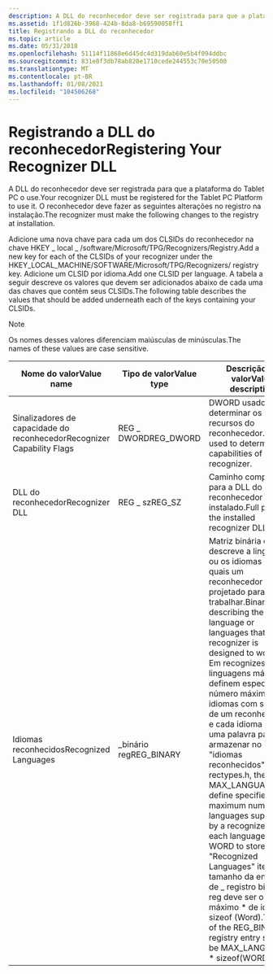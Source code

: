 ```yaml
---
description: A DLL do reconhecedor deve ser registrada para que a plataforma do Tablet PC o use. O reconhecedor deve fazer as seguintes alterações no registro na instalação.
ms.assetid: 1f1d826b-3968-424b-8da8-b69590058ff1
title: Registrando a DLL do reconhecedor
ms.topic: article
ms.date: 05/31/2018
ms.openlocfilehash: 51114f11868e6d45dc4d319dab60e5b4f094ddbc
ms.sourcegitcommit: 831e8f3db78ab820e1710cede244553c70e50500
ms.translationtype: MT
ms.contentlocale: pt-BR
ms.lasthandoff: 01/08/2021
ms.locfileid: "104506268"
---
```

# <a name="registering-your-recognizer-dll"></a><span data-ttu-id="08b73-104">Registrando a DLL do reconhecedor</span><span class="sxs-lookup"><span data-stu-id="08b73-104">Registering Your Recognizer DLL</span></span>

<span data-ttu-id="08b73-105">A DLL do reconhecedor deve ser registrada para que a plataforma do Tablet PC o use.</span><span class="sxs-lookup"><span data-stu-id="08b73-105">Your recognizer DLL must be registered for the Tablet PC Platform to use it.</span></span> <span data-ttu-id="08b73-106">O reconhecedor deve fazer as seguintes alterações no registro na instalação.</span><span class="sxs-lookup"><span data-stu-id="08b73-106">The recognizer must make the following changes to the registry at installation.</span></span>

<span data-ttu-id="08b73-107">Adicione uma nova chave para cada um dos CLSIDs do reconhecedor na chave HKEY \_ local \_ /software/Microsoft/TPG/Recognizers/Registry.</span><span class="sxs-lookup"><span data-stu-id="08b73-107">Add a new key for each of the CLSIDs of your recognizer under the HKEY\_LOCAL\_MACHINE/SOFTWARE/Microsoft/TPG/Recognizers/ registry key.</span></span> <span data-ttu-id="08b73-108">Adicione um CLSID por idioma.</span><span class="sxs-lookup"><span data-stu-id="08b73-108">Add one CLSID per language.</span></span> <span data-ttu-id="08b73-109">A tabela a seguir descreve os valores que devem ser adicionados abaixo de cada uma das chaves que contêm seus CLSIDs.</span><span class="sxs-lookup"><span data-stu-id="08b73-109">The following table describes the values that should be added underneath each of the keys containing your CLSIDs.</span></span>

> [!Note]  
> <span data-ttu-id="08b73-110">Os nomes desses valores diferenciam maiúsculas de minúsculas.</span><span class="sxs-lookup"><span data-stu-id="08b73-110">The names of these values are case sensitive.</span></span>

 



| <span data-ttu-id="08b73-111">Nome do valor</span><span class="sxs-lookup"><span data-stu-id="08b73-111">Value name</span></span>                             | <span data-ttu-id="08b73-112">Tipo de valor</span><span class="sxs-lookup"><span data-stu-id="08b73-112">Value type</span></span>             | <span data-ttu-id="08b73-113">Descrição do valor</span><span class="sxs-lookup"><span data-stu-id="08b73-113">Value description</span></span>                                                                                                                                                                                                                                                                                                                                                                                  |
|----------------------------------------|------------------------|----------------------------------------------------------------------------------------------------------------------------------------------------------------------------------------------------------------------------------------------------------------------------------------------------------------------------------------------------------------------------------------------------|
| <span data-ttu-id="08b73-114">Sinalizadores de capacidade do reconhecedor</span><span class="sxs-lookup"><span data-stu-id="08b73-114">Recognizer Capability Flags</span></span><br/> | <span data-ttu-id="08b73-115">REG \_ DWORD</span><span class="sxs-lookup"><span data-stu-id="08b73-115">REG\_DWORD</span></span><br/>  | <span data-ttu-id="08b73-116">DWORD usado para determinar os recursos do reconhecedor.</span><span class="sxs-lookup"><span data-stu-id="08b73-116">DWORD used to determine the capabilities of the recognizer.</span></span><br/>                                                                                                                                                                                                                                                                                                                             |
| <span data-ttu-id="08b73-117">DLL do reconhecedor</span><span class="sxs-lookup"><span data-stu-id="08b73-117">Recognizer DLL</span></span><br/>              | <span data-ttu-id="08b73-118">REG \_ sz</span><span class="sxs-lookup"><span data-stu-id="08b73-118">REG\_SZ</span></span><br/>     | <span data-ttu-id="08b73-119">Caminho completo para a DLL do reconhecedor instalado.</span><span class="sxs-lookup"><span data-stu-id="08b73-119">Full path to the installed recognizer DLL.</span></span><br/>                                                                                                                                                                                                                                                                                                                                              |
| <span data-ttu-id="08b73-120">Idiomas reconhecidos</span><span class="sxs-lookup"><span data-stu-id="08b73-120">Recognized Languages</span></span><br/>        | <span data-ttu-id="08b73-121">\_binário reg</span><span class="sxs-lookup"><span data-stu-id="08b73-121">REG\_BINARY</span></span><br/> | <span data-ttu-id="08b73-122">Matriz binária que descreve a linguagem ou os idiomas com os quais um reconhecedor foi projetado para trabalhar.</span><span class="sxs-lookup"><span data-stu-id="08b73-122">Binary array describing the language or languages that a recognizer is designed to work with.</span></span><br/> <span data-ttu-id="08b73-123">Em recognizes. h, as \_ linguagens máximas definem especifica o número máximo de idiomas com suporte de um reconhecedor, e cada idioma usa uma palavra para armazenar no item "idiomas reconhecidos".</span><span class="sxs-lookup"><span data-stu-id="08b73-123">In rectypes.h, the MAX\_LANGUAGES define specifies the maximum number of languages supported by a recognizer, and each language takes a WORD to store in the "Recognized Languages" item.</span></span> <span data-ttu-id="08b73-124">O tamanho da entrada de \_ registro binário reg deve ser o \_ máximo \* de idiomas sizeof (Word).</span><span class="sxs-lookup"><span data-stu-id="08b73-124">The size of the REG\_BINARY registry entry should be MAX\_LANGUAGES \* sizeof(WORD).</span></span><br/> |



 

 

 




